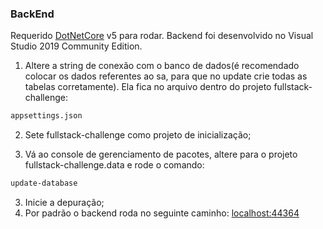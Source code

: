 ### BackEnd
Requerido [DotNetCore](https://dotnet.microsoft.com/download/dotnet/5.0) v5 para rodar.
Backend foi desenvolvido no Visual Studio 2019 Community Edition.

1) Altere a string de conexão com o banco de dados(é recomendado colocar os dados referentes ao sa, para que no update crie todas as tabelas corretamente). Ela fica no arquivo dentro do projeto fullstack-challenge:
```sh
appsettings.json
```

2) Sete fullstack-challenge como projeto de inicialização;


3) Vá ao console de gerenciamento de pacotes, altere para o projeto fullstack-challenge.data 
e rode o comando:
```sh
update-database
```

3) Inicie a depuração;
4) Por padrão o backend roda no seguinte caminho:
[localhost:44364](https://localhost:44364/)